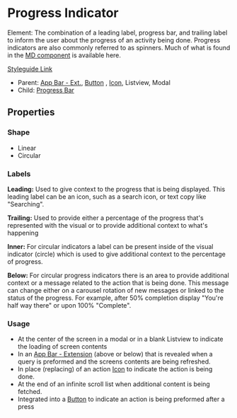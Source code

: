 # Progress Indicator

Element: The combination of a leading label, progress bar, and trailing label to inform the user about the progress of an activity being done. Progress indicators are also commonly referred to as spinners. Much of what is found in the [MD component](https://material.io/components/progress-indicators#usage) is available here.

[Styleguide Link](https://zpl.io/2jyQewm)

- Parent: [App Bar - Ext.](https://github.com/able-app/docs/blob/d689178b930c7095c750671b112985ac09eccd08/controls/components/appbar/app-bar-ext.md), [Button](https://github.com/able-app/docs/blob/d689178b930c7095c750671b112985ac09eccd08/controls/%CE%B5%20elements/button.md) , [Icon](https://github.com/able-app/docs/blob/d689178b930c7095c750671b112985ac09eccd08/controls/%CE%B5%20elements/icon/icon.md), Listview, Modal
- Child: [Progress Bar](https://github.com/able-app/docs/blob/d689178b930c7095c750671b112985ac09eccd08/controls/%CE%B5%20elements/progressbar/progressbar.md)

## Properties

### Shape

- Linear
- Circular

### Labels

**Leading:** Used to give context to the progress that is being displayed.  This leading label can be an icon, such as a search icon, or text copy like "Searching".

**Trailing:** Used to provide either a percentage of the progress that's represented with the visual or to provide additional context to what's happening

**Inner:** For circular indicators a label can be present inside of the visual indicator (circle) which is used to give additional context to the percentage of progress.

**Below:** For circular progress indicators there is an area to provide additional context or a message related to the action that is being done.  This message can change either on a carousel rotation of new messages or linked to the status of the progress. For example, after 50% completion display "You're half way there" or upon 100% "Complete".

### Usage

- At the center of the screen in a modal or in a blank Listview to indicate the loading of screen contents
- In an [App Bar - Extension](https://github.com/able-app/docs/blob/d689178b930c7095c750671b112985ac09eccd08/controls/components/appbar/app-bar-ext.md) (above or below) that is revealed when a query is preformed and the screens contents are being refreshed.
- In place (replacing) of an action [Icon](https://github.com/able-app/docs/blob/d689178b930c7095c750671b112985ac09eccd08/controls/%CE%B5%20elements/icon/icon.md) to indicate the action is being done.
- At the end of an infinite scroll list when additional content is being fetched.
- Integrated into a [Button](https://github.com/able-app/docs/blob/d689178b930c7095c750671b112985ac09eccd08/controls/%CE%B5%20elements/button.md) to indicate an action is being preformed after a press